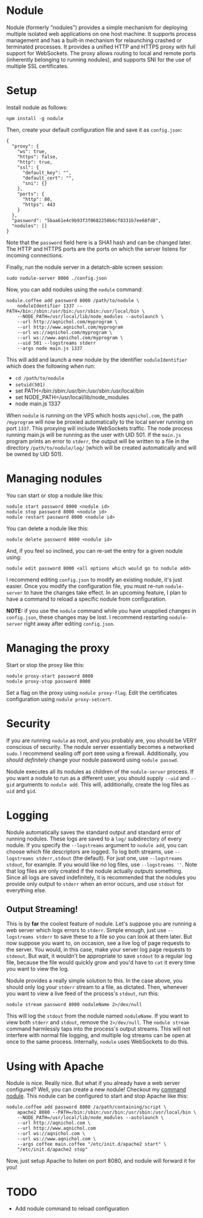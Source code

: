 # Nodule

Nodule (formerly "nodules") provides a simple mechanism for deploying multiple isolated web applications on one host machine. It supports process management and has a built-in mechanism for relaunching crashed or terminated processes. It provides a unified HTTP and HTTPS proxy with full support for WebSockets. The proxy allows routing to local and remote ports (inherently belonging to running nodules), and supports SNI for the use of multiple SSL certificates.

# Setup

Install nodule as follows:

    npm install -g nodule

Then, create your default configuration file and save it as `config.json`:

    {
      "proxy": {
        "ws": true,
        "https": false,
        "http": true,
        "ssl": {
          "default_key": "",
          "default_cert": "",
          "sni": {}
        },
        "ports": {
          "http": 80,
          "https": 443
        }
      },
      "password": "5baa61e4c9b93f3f0682250b6cf8331b7ee68fd8",
      "nodules": []
    }

Note that the `password` field here is a SHA1 hash and can be changed later. The HTTP and HTTPS ports are the ports on which the server listens for incoming connections.

Finally, run the nodule server in a detatch-able screen session:

    sudo nodule-server 8000 ./config.json

Now, you can add nodules using the `nodule` command:

    nodule.coffee add password 8000 /path/to/nodule \
        noduleIdentifier 1337 --PATH=/bin:/sbin:/usr/bin:/usr/sbin:/usr/local/bin \
        --NODE_PATH=/usr/local/lib/node_modules --autolaunch \
        --url http://aqnichol.com/myprogram \
        --url http://www.aqnichol.com/myprogram
        --url ws://aqnichol.com/myprogram \
        --url ws://www.aqnichol.com/myprogram \
        --uid 501 --logstreams stderr
        --args node main.js 1337

This will add and launch a new nodule by the identifier `noduleIdentifier` which does the following when run:

* `cd /path/to/nodule`
* `setuid(501)`
* set PATH=/bin:/sbin:/usr/bin:/usr/sbin:/usr/local/bin
* set NODE_PATH=/usr/local/lib/node_modules
* node main.js 1337

When `nodule` is running on the VPS which hosts `aqnichol.com`, the path `/myprogram` will now be proxied automatically to the local server running on port `1337`. This proxying will include WebSockets traffic. The node process running main.js will be running as the user with UID 501. If the `main.js` program prints an error to `stderr`, the output will be written to a file in the directory `/path/to/nodule/log/` (which will be created automatically and will be owned by UID 501).

# Managing nodules

You can start or stop a nodule like this:

	nodule start password 8000 <nodule id>
	nodule stop password 8000 <nodule id>
	nodule restart password 8000 <nodule id>

You can delete a nodule like this:

	nodule delete password 8000 <nodule id>

And, if you feel so inclined, you can re-set the entry for a given nodule using:

	nodule edit password 8000 <all options which would go to nodule add>

I recommend editing `config.json` to modify an existing nodule, it's just easier. Once you modify the configuration file, you must re-run `nodule-server` to have the changes take effect. In an upcoming feature, I plan to have a command to reload a specific nodule from configuration.

**NOTE:** if you use the `nodule` command while you have unapplied changes in `config.json`, these changes may be lost. I recommend restarting `nodule-server` right away after editing `config.json`.

# Managing the proxy

Start or stop the proxy like this:

	nodule proxy-start password 8000
	nodule proxy-stop password 8000

Set a flag on the proxy using `nodule proxy-flag`. Edit the certificates configuration using `nodule proxy-setcert`.

# Security

If you are running `nodule` as root, and you probably are, you should be VERY conscious of security. The nodule server essentially becomes a networked `sudo`. I recommend sealing off port `8000` using a firewall. Additionally, you *should definitely* change your nodule password using `nodule passwd`.

Nodule executes all its nodules as children of the `nodule-server` process. If you want a nodule to run as a different user, you should supply `--uid` and `--gid` arguments to `nodule add`. This will, additionally, create the log files as `uid` and `gid`. 

# Logging

Nodule automatically saves the standard output and standard error of running nodules. These logs are saved to a `log/` subdirectory of every nodule. If you specify the `--logstreams` argument to `nodule add`, you can choose which file descriptors are logged.  To log both streams, use `--logstreams stderr,stdout` (the default). For just one, use `--logstreams stdout`, for example. If you would like *no* log files, use `--logstreams ''`.  Note that log files are only created if the nodule actually *outputs* something. Since all logs are saved indefinitely, it is recommended that the nodules you provide only output to `stderr` when an error occurs, and use `stdout` for everything else.

## Output Streaming!

This is by **far** the coolest feature of nodule. Let's suppose you are running a web server which logs errors to `stderr`. Simple enough, just use `--logstreams stderr` to save these to a file so you can look at them later. But now suppose you want to, on occasion, see a live log of page requests to the server. You would, in this case, make your server log page requests to `stdeout`. But wait, it wouldn't be appropriate to save `stdout` to a regular log file, because the file would quickly grow and you'd have to `cat` it every time you want to view the log.

Nodule provides a really simple solution to this. In the case above, you should only log your `stderr` stream to a file, as dictated. Then, whenever you want to view a live feed of the process's `stdout`, run this:

    nodule stream password 8000 noduleName 2>/dev/null

This will log the `stdout` from the nodule named `noduleName`. If you want to view both `stderr` and `stdout`, remove the `2>/dev/null`. The `nodule stream` command harmlessly taps into the process's output streams. This will not interfere with normal file logging, and multiple log streams can be open at once to the same process. Internally, `nodule` uses WebSockets to do this. 

# Using with Apache

Nodule is nice. Really nice. But what if you already have a web server configured? Well, you can create a new nodule! Checkout my [command nodule](https://gist.github.com/unixpickle/8202073). This nodule can be configured to start and stop Apache like this:

    nodule.coffee add password 8000 /a/path/containing/script \
        apache2 8080 --PATH=/bin:/sbin:/usr/bin:/usr/sbin:/usr/local/bin \
        --NODE_PATH=/usr/local/lib/node_modules --autolaunch \
        --url http://aqnichol.com \
        --url http://www.aqnichol.com
        --url ws://aqnichol.com \
        --url ws://www.aqnichol.com \
        --args coffee main.coffee "/etc/init.d/apache2 start" \
        "/etc/init.d/apache2 stop"

Now, just setup Apache to listen on port 8080, and nodule will forward it for you!

# TODO

* Add nodule command to reload configuration
